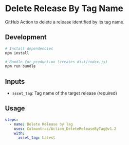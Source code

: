 # Delete Release By Tag Name

GitHub Action to delete a release identified by its tag name.

## Development

```bash
# Install dependencies
npm install

# Bundle for production (creates dist/index.js)
npm run bundle
```

## Inputs

- `asset_tag`: Tag name of the target release (required)

## Usage

```yaml
steps:
  - name: Delete Release by Tag
    uses: Calmantras/Action_DeleteReleaseByTag@v1.2
    with:
      asset_tag: Latest
```
